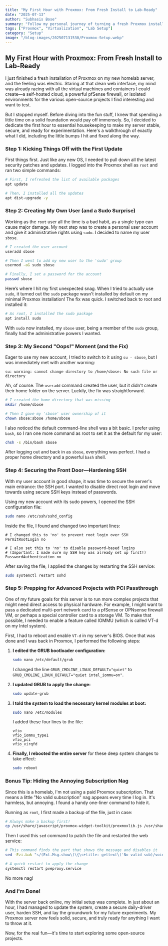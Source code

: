 ```yaml
---
title: "My First Hour with Proxmox: From Fresh Install to Lab-Ready"
date: "2025-07-13"
author: "Subhasis Bose"
summary: "Follow my personal journey of turning a fresh Proxmox installation into a secure, lab-ready server in about an hour. This step-by-step guide covers the essential housekeeping I performed—from system updates and creating a secure user to hardening SSH and preparing for advanced projects—including how I fixed the common errors I encountered along the way."
tags: ["Proxmox", "Virtualization", "Lab Setup"]
category: "Setup"
image: "/blog-images/202507131530/Proxmox-Setup.webp"
---
```


## My First Hour with Proxmox: From Fresh Install to Lab-Ready

I just finished a fresh installation of Proxmox on my new homelab server, and the feeling was electric. Staring at that clean web interface, my mind was already racing with all the virtual machines and containers I could create—a self-hosted cloud, a powerful pfSense firewall, or isolated environments for the various open-source projects I find interesting and want to test.

But I stopped myself. Before diving into the fun stuff, I knew that spending a little time on a solid foundation would pay off immensely. So, I decided to dedicate the first hour to essential housekeeping to make my server stable, secure, and ready for experimentation. Here's a walkthrough of exactly what I did, including the little bumps I hit and fixed along the way.

### Step 1: Kicking Things Off with the First Update

First things first. Just like any new OS, I needed to pull down all the latest security patches and updates. I logged into the Proxmox shell as `root` and ran two simple commands:

```bash
# First, I refreshed the list of available packages
apt update

# Then, I installed all the updates
apt dist-upgrade -y
```

### Step 2: Creating My Own User (and a Sudo Surprise)

Working as the `root` user all the time is a bad habit, as a single typo can cause major damage. My next step was to create a personal user account and give it administrative rights using `sudo`. I decided to name my user `sbose`.

```bash
# I created the user account
useradd sbose

# Then I went to add my new user to the 'sudo' group
usermod -aG sudo sbose

# Finally, I set a password for the account
passwd sbose
```
Here’s where I hit my first unexpected snag. When I tried to actually use `sudo`, it turned out the `sudo` package wasn't installed by default on my minimal Proxmox installation! The fix was quick. I switched back to root and installed it:

```bash
# As root, I installed the sudo package
apt install sudo
```
With `sudo` now installed, my `sbose` user, being a member of the `sudo` group, finally had the administrative powers I wanted.

### Step 3: My Second "Oops!" Moment (and the Fix)

Eager to use my new account, I tried to switch to it using `su - sbose`, but I was immediately met with another warning:

`su: warning: cannot change directory to /home/sbose: No such file or directory`

Ah, of course. The `useradd` command created the user, but it didn't create their home folder on the server. Luckily, the fix was straightforward.

```bash
# I created the home directory that was missing
mkdir /home/sbose

# Then I gave my 'sbose' user ownership of it
chown sbose:sbose /home/sbose
```
I also noticed the default command-line shell was a bit basic. I prefer using `bash`, so I ran one more command as root to set it as the default for my user:

```bash
chsh -s /bin/bash sbose
```

After logging out and back in as `sbose`, everything was perfect. I had a proper home directory and a powerful `bash` shell.

### Step 4: Securing the Front Door—Hardening SSH

With my user account in good shape, it was time to secure the server's main entrance: the SSH port. I wanted to disable direct root login and move towards using secure SSH keys instead of passwords.

Using my new account with its sudo powers, I opened the SSH configuration file:

```bash
sudo nano /etc/ssh/sshd_config
```
Inside the file, I found and changed two important lines:

```
# I changed this to 'no' to prevent root login over SSH
PermitRootLogin no

# I also set this to 'no' to disable password-based logins
# (Important: I made sure my SSH key was already set up first!)
PasswordAuthentication no
```
After saving the file, I applied the changes by restarting the SSH service:

```bash
sudo systemctl restart sshd
```

### Step 5: Prepping for Advanced Projects with PCI Passthrough

One of my future goals for this server is to run more complex projects that might need direct access to physical hardware. For example, I might want to pass a dedicated multi-port network card to a pfSense or OPNsense firewall VM, or perhaps a special controller card to a storage VM. To make that possible, I needed to enable a feature called IOMMU (which is called VT-d on my Intel system).

First, I had to reboot and enable `VT-d` in my server's BIOS. Once that was done and I was back in Proxmox, I performed the following steps:

1.  **I edited the GRUB bootloader configuration:**
    ```bash
    sudo nano /etc/default/grub
    ```
    I changed the line `GRUB_CMDLINE_LINUX_DEFAULT="quiet"` to `GRUB_CMDLINE_LINUX_DEFAULT="quiet intel_iommu=on"`.

2.  **I updated GRUB to apply the change:**
    ```bash
    sudo update-grub
    ```
3.  **I told the system to load the necessary kernel modules at boot:**
    ```bash
    sudo nano /etc/modules
    ```
    I added these four lines to the file:
    ```
    vfio
    vfio_iommu_type1
    vfio_pci
    vfio_virqfd
    ```
4.  **Finally, I rebooted the entire server** for these deep system changes to take effect:
    ```bash
    sudo reboot
    ```

### Bonus Tip: Hiding the Annoying Subscription Nag

Since this is a homelab, I'm not using a paid Proxmox subscription. That means a little "No valid subscription" nag appears every time I log in. It's harmless, but annoying. I found a handy one-liner command to hide it.

Running as `root`, I first made a backup of the file, just in case:

```bash
# Always make a backup first!
cp /usr/share/javascript/proxmox-widget-toolkit/proxmoxlib.js /usr/share/javascript/proxmox-widget-toolkit/proxmoxlib.js.bak
```
Then I used this `sed` command to patch the file and restarted the web service:
```bash
# This command finds the part that shows the message and disables it
sed -Ezi.bak "s/(Ext.Msg.show\(\{\s+title: gettext\('No valid sub)/void\(\{ \/\/\1/g" /usr/share/javascript/proxmox-widget-toolkit/proxmoxlib.js

# A quick restart to apply the change
systemctl restart pveproxy.service
```
No more nag!

### And I'm Done!

With the server back online, my initial setup was complete. In just about an hour, I had managed to update the system, create a secure daily-driver user, harden SSH, and lay the groundwork for my future experiments. My Proxmox server now feels solid, secure, and truly ready for anything I want to throw at it.

Now, for the real fun—it's time to start exploring some open-source projects.
